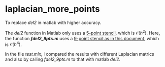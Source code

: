 # laplacian_more_points
 To replace *del2* in matlab with higher accuracy.

 The *del2* function in Matlab only uses a [5-point stencil](https://en.wikipedia.org/w/index.php?title=Five-point_stencil&oldid=930249134), which is $\mathcal{O}(h^2)$. Here, the function ***fdel2_9pts.m*** uses a [9-point stencil as in this document](https://www-m2.ma.tum.de/foswiki/pub/M2/Allgemeines/NumPro2CSESS13/tutorial_08_pde_finite_diff_2_solution.pdf), which is $\mathcal{O}(h^4)$.

 In the file *test.mlx*, I compared the results with different Laplacian matrics and also by calling *fdel2_9pts.m* to that with matlab *del2*.
